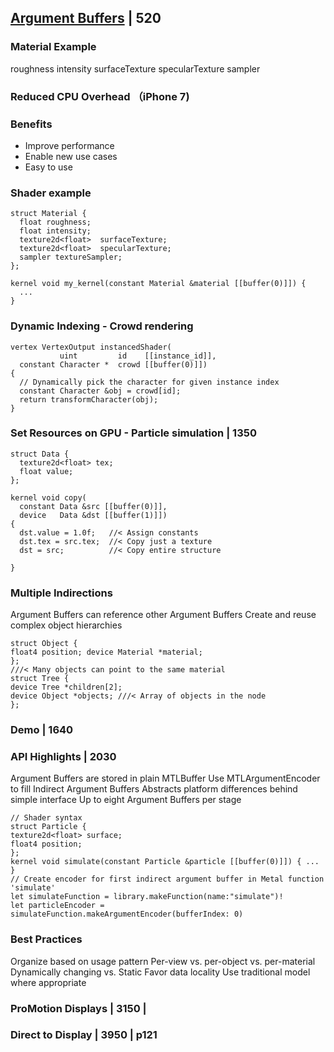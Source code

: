 
## [Argument Buffers](1-argument-buffers.md) | 520

### Material Example

roughness intensity surfaceTexture specularTexture sampler


### Reduced CPU Overhead （iPhone 7)


### Benefits

* Improve performance
* Enable new use cases
* Easy to use

### Shader example  


```
struct Material {
  float roughness;
  float intensity;
  texture2d<float>  surfaceTexture;
  texture2d<float>  specularTexture;
  sampler textureSampler;
};

kernel void my_kernel(constant Material &material [[buffer(0)]]) {
  ...
}

```



### Dynamic Indexing - Crowd rendering

```
vertex VertexOutput instancedShader(
           uint         id    [[instance_id]],
  constant Character *  crowd [[buffer(0)]])
{
  // Dynamically pick the character for given instance index
  constant Character &obj = crowd[id];
  return transformCharacter(obj);
}
```

### Set Resources on GPU - Particle simulation | 1350



```
struct Data {
  texture2d<float> tex;
  float value;
};

kernel void copy(
  constant Data &src [[buffer(0)]],
  device   Data &dst [[buffer(1)]])
{
  dst.value = 1.0f;   //< Assign constants
  dst.tex = src.tex;  //< Copy just a texture
  dst = src;          //< Copy entire structure

}

```

### Multiple Indirections


Argument Buffers can reference other Argument Buffers Create and reuse complex object hierarchies

```
struct Object {
float4 position; device Material *material;
};
///< Many objects can point to the same material
struct Tree {
device Tree *children[2];
device Object *objects; ///< Array of objects in the node
};
```

### Demo | 1640


### API Highlights | 2030

Argument Buffers are stored in plain MTLBuffer
Use MTLArgumentEncoder to fill Indirect Argument Buffers Abstracts platform differences behind simple interface Up to eight Argument Buffers per stage



```
// Shader syntax
struct Particle {
texture2d<float> surface;
float4 position;
};
kernel void simulate(constant Particle &particle [[buffer(0)]]) { ... }
// Create encoder for first indirect argument buffer in Metal function 'simulate'
let simulateFunction = library.makeFunction(name:"simulate")!
let particleEncoder = simulateFunction.makeArgumentEncoder(bufferIndex: 0)
```

### Best Practices
Organize based on usage pattern
Per-view vs. per-object vs. per-material Dynamically changing vs. Static
Favor data locality
Use traditional model where appropriate


### ProMotion Displays | 3150 |


### Direct to Display | 3950 | p121
